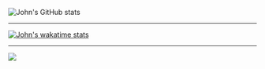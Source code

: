 ![John's GitHub stats](https://github-readme-stats-delta-liart.vercel.app/api?username=johndward01&show_icons=true&theme=react)

___

[![John's wakatime stats](https://github-readme-stats-delta-liart.vercel.app/api/wakatime?username=johndward01)](https://github.com/johndward01/github-readme-stats)

___

<a href="https://github.com/johndward01/react_movie_demo">
  <img align="center" src="https://github-readme-stats-delta-liart.vercel.app/api/pin/?username=johndward01&repo=react_movie_demo&title_color=33b9ed&icon_color=f9f9f9&text_color=9f9f9f&bg_color=151515" />
</a>
